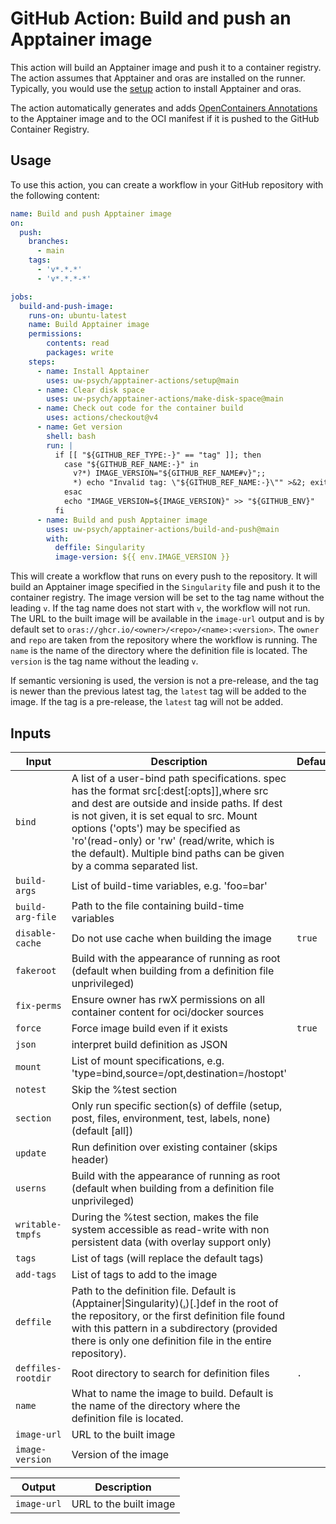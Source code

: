 # GitHub Action: Build and push an Apptainer image

This action will build an Apptainer image and push it to a container registry. The action assumes that Apptainer and oras are installed on the runner. Typically, you would use the [setup](../setup) action to install Apptainer and oras.

The action automatically generates and adds [OpenContainers Annotations](https://specs.opencontainers.org/image-spec/annotations) to the Apptainer image and to the OCI manifest if it is pushed to the GitHub Container Registry.

## Usage

To use this action, you can create a workflow in your GitHub repository with the following content:

```yaml
name: Build and push Apptainer image
on:
  push:
    branches:
      - main
    tags:
      - 'v*.*.*'
      - 'v*.*.*-*'

jobs:
  build-and-push-image:
    runs-on: ubuntu-latest
    name: Build Apptainer image
    permissions:
        contents: read
        packages: write
    steps:
      - name: Install Apptainer
        uses: uw-psych/apptainer-actions/setup@main
      - name: Clear disk space
        uses: uw-psych/apptainer-actions/make-disk-space@main
      - name: Check out code for the container build
        uses: actions/checkout@v4
      - name: Get version
        shell: bash
        run: |
          if [[ "${GITHUB_REF_TYPE:-}" == "tag" ]]; then
            case "${GITHUB_REF_NAME:-}" in
              v?*) IMAGE_VERSION="${GITHUB_REF_NAME#v}";;
              *) echo "Invalid tag: \"${GITHUB_REF_NAME:-}\"" >&2; exit 1;;
            esac
            echo "IMAGE_VERSION=${IMAGE_VERSION}" >> "${GITHUB_ENV}"
          fi
      - name: Build and push Apptainer image
        uses: uw-psych/apptainer-actions/build-and-push@main
        with:
          deffile: Singularity
          image-version: ${{ env.IMAGE_VERSION }}
```

This will create a workflow that runs on every push to the repository. It will build an Apptainer image specified in the `Singularity` file and push it to the container registry. The image version will be set to the tag name without the leading `v`. If the tag name does not start with `v`, the workflow will not run. The URL to the built image will be available in the `image-url` output and is by default set to `oras://ghcr.io/<owner>/<repo>/<name>:<version>`. The `owner` and `repo` are taken from the repository where the workflow is running. The `name` is the name of the directory where the definition file is located. The `version` is the tag name without the leading `v`.

If semantic versioning is used, the version is not a pre-release, and the tag is newer than the previous latest tag, the `latest` tag will be added to the image. If the tag is a pre-release, the `latest` tag will not be added.

## Inputs

| **Input** | **Description** | **Default** | **Required** |
|---|---|---|---|
| `bind` | A list of a user-bind path specifications. spec has the format src[:dest[:opts]],where src and dest are outside and inside paths. If dest is not given, it is set equal to src. Mount options ('opts') may be specified as 'ro'(read-only) or 'rw' (read/write, which is the default). Multiple bind paths can be given by a comma separated list. |  | __false__ |
| `build-args` | List of build-time variables, e.g. 'foo=bar' |  | __false__ |
| `build-arg-file` | Path to the file containing build-time variables |  | __false__ |
| `disable-cache` | Do not use cache when building the image | `true` | __false__ |
| `fakeroot` | Build with the appearance of running as root (default when building from a definition file unprivileged) |  | __false__ |
| `fix-perms` | Ensure owner has rwX permissions on all container content for oci/docker sources |  | __false__ |
| `force` | Force image build even if it exists | `true` | __false__ |
| `json` | interpret build definition as JSON |  | __false__ |
| `mount` | List of mount specifications, e.g. 'type=bind,source=/opt,destination=/hostopt' |  | __false__ |
| `notest` | Skip the %test section |  | __false__ |
| `section` | Only run specific section(s) of deffile (setup, post, files, environment, test, labels, none) (default [all]) |  | __false__ |
| `update` | Run definition over existing container (skips header) |  | __false__ |
| `userns` | Build with the appearance of running as root (default when building from a definition file unprivileged) |  | __false__ |
| `writable-tmpfs` | During the %test section, makes the file system accessible as read-write with non  persistent data (with overlay support only) |  | __false__ |
| `tags` | List of tags (will replace the default tags) |  | __false__ |
| `add-tags` | List of tags to add to the image |  | __false__ |
| `deffile` | Path to the definition file. Default is (Apptainer\|Singularity)([.](.+))[.]def in the root of the repository, or the first definition file found with this pattern in a subdirectory (provided there is only one definition file in the entire repository). |  | __false__ |
| `deffiles-rootdir` | Root directory to search for definition files | `.` | __false__ |
| `name` | What to name the image to build. Default is the name of the directory where the definition file is located. |  | __false__ |
| `image-url` | URL to the built image |  | __false__ |
| `image-version` | Version of the image |  | __false__ |


| **Output** | **Description** |
|---|---|
| `image-url` | URL to the built image |
